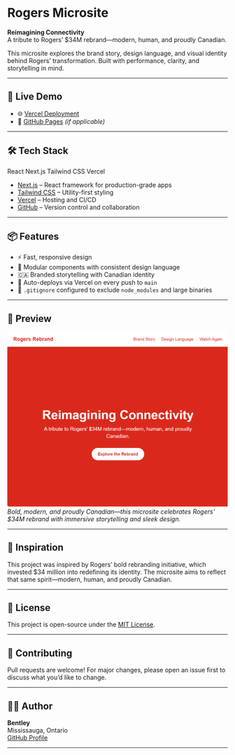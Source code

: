# Rogers Microsite

**Reimagining Connectivity**  
A tribute to Rogers’ $34M rebrand—modern, human, and proudly Canadian.

This microsite explores the brand story, design language, and visual identity behind Rogers’ transformation. Built with performance, clarity, and storytelling in mind.

---

## 🚀 Live Demo

- 🌐 [Vercel Deployment](https://rogers-microsite.vercel.app)
- 📄 [GitHub Pages](https://lgg6bentley.github.io/rogers-microsite) *(if applicable)*

---

## 🛠️ Tech Stack
React Next.js Tailwind CSS Vercel

- [Next.js](https://nextjs.org/) – React framework for production-grade apps  
- [Tailwind CSS](https://tailwindcss.com/) – Utility-first styling  
- [Vercel](https://vercel.com/) – Hosting and CI/CD  
- [GitHub](https://github.com/) – Version control and collaboration

---

## 📦 Features

- ⚡ Fast, responsive design
- 🎨 Modular components with consistent design language
- 🇨🇦 Branded storytelling with Canadian identity
- 🚀 Auto-deploys via Vercel on every push to `main`
- 📁 `.gitignore` configured to exclude `node_modules` and large binaries

---

## 📸 Preview

![Rogers Rebrand Microsite Screenshot](preview.png)  
*Bold, modern, and proudly Canadian—this microsite celebrates Rogers’ $34M rebrand with immersive storytelling and sleek design.*

---

## 🧠 Inspiration

This project was inspired by Rogers’ bold rebranding initiative, which invested $34 million into redefining its identity. The microsite aims to reflect that same spirit—modern, human, and proudly Canadian.

---

## 📄 License

This project is open-source under the [MIT License](LICENSE).

---

## 🤝 Contributing

Pull requests are welcome! For major changes, please open an issue first to discuss what you’d like to change.

---

## 🙋‍♂️ Author

**Bentley**  
Mississauga, Ontario  
[GitHub Profile](https://github.com/lgg6bentley)

---
